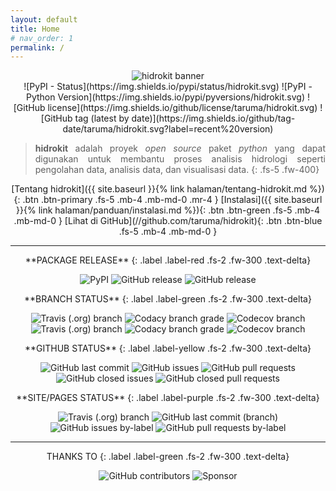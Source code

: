 ```yaml
---
layout: default
title: Home
# nav_order: 1
permalink: /
---
```

<div align="center">
  <img src="{{ site.baseurl }}/assets/images/presskit/hidrokit-800x200.jpg" alt="hidrokit banner"><br>
</div>
<div align="center" markdown="1">
![PyPI - Status](https://img.shields.io/pypi/status/hidrokit.svg)
![PyPI - Python Version](https://img.shields.io/pypi/pyversions/hidrokit.svg)
![GitHub license](https://img.shields.io/github/license/taruma/hidrokit.svg)
![GitHub tag (latest by date)](https://img.shields.io/github/tag-date/taruma/hidrokit.svg?label=recent%20version)
</div>

<div align="justify" markdown="1">

>  **hidrokit** adalah proyek _open source_ paket *python* yang dapat digunakan untuk membantu proses analisis hidrologi seperti pengolahan data, analisis data, dan visualisasi data.
{: .fs-5 .fw-400}
</div>

<div align="center" markdown="1">
[Tentang hidrokit]({{ site.baseurl }}{% link halaman/tentang-hidrokit.md %}){: .btn .btn-primary .fs-5 .mb-4 .mb-md-0 .mr-4 }
[Instalasi]({{ site.baseurl }}{% link halaman/panduan/instalasi.md %}){: .btn .btn-green .fs-5 .mb-4 .mb-md-0 }
[Lihat di GitHub](//github.com/taruma/hidrokit){: .btn .btn-blue .fs-5 .mb-4 .mb-md-0 }
</div>

---
<div align="center" markdown="1">
**PACKAGE RELEASE**
{: .label .label-red .fs-2 .fw-300 .text-delta}

![PyPI](https://img.shields.io/pypi/v/hidrokit.svg?label=on%20PyPI&style=flat-square)
![GitHub release](https://img.shields.io/github/release/taruma/hidrokit.svg?label=on%20GitHub&style=flat-square)
![GitHub release](https://img.shields.io/github/release-pre/taruma/hidrokit.svg?label=on%20GitHub%20%28pre%29&style=flat-square)
</div>

<div align="center" markdown="1">
**BRANCH STATUS**
{: .label .label-green .fs-2 .fw-300 .text-delta}

![Travis (.org) branch](https://img.shields.io/travis/taruma/hidrokit/master.svg?label=master&logo=travis&style=flat-square)
![Codacy branch grade](https://img.shields.io/codacy/grade/4e7531e009dc49d682b4e1049be7971c/master.svg?label=master&logo=codacy)
![Codecov branch](https://img.shields.io/codecov/c/github/taruma/hidrokit/master.svg?label=master&logo=codecov&style=flat-square)
![Travis (.org) branch](https://img.shields.io/travis/taruma/hidrokit/latest.svg?label=latest&logo=travis&style=flat-square)
![Codacy branch grade](https://img.shields.io/codacy/grade/4e7531e009dc49d682b4e1049be7971c/latest.svg?label=latest&logo=codacy)
![Codecov branch](https://img.shields.io/codecov/c/github/taruma/hidrokit/latest.svg?label=latest&logo=codecov&style=flat-square)

</div>

<div align="center" markdown="1">
**GITHUB STATUS**
{: .label .label-yellow .fs-2 .fw-300 .text-delta}

![GitHub last commit](https://img.shields.io/github/last-commit/taruma/hidrokit.svg?style=flat-square)
![GitHub issues](https://img.shields.io/github/issues/taruma/hidrokit.svg?style=flat-square)
![GitHub pull requests](https://img.shields.io/github/issues-pr/taruma/hidrokit.svg?style=flat-square)
![GitHub closed issues](https://img.shields.io/github/issues-closed/taruma/hidrokit.svg?style=flat-square)
![GitHub closed pull requests](https://img.shields.io/github/issues-pr-closed/taruma/hidrokit.svg?style=flat-square)

</div>

<div align="center" markdown="1">
**SITE/PAGES STATUS**
{: .label .label-purple .fs-2 .fw-300 .text-delta}

![Travis (.org) branch](https://img.shields.io/travis/taruma/hidrokit/gh-pages.svg?style=flat-square)
![GitHub last commit (branch)](https://img.shields.io/github/last-commit/taruma/hidrokit/gh-pages.svg?style=flat-square)
![GitHub issues by-label](https://img.shields.io/github/issues/taruma/hidrokit/site.svg?style=flat-square)
![GitHub pull requests by-label](https://img.shields.io/github/issues-pr/taruma/hidrokit/site.svg?style=flat-square)
</div>

---
<div align="center" markdown="1">
THANKS TO
{: .label .label-green .fs-2 .fw-300 .text-delta}

![GitHub contributors](https://img.shields.io/github/contributors/taruma/hidrokit.svg?style=flat-square)
![Sponsor](https://img.shields.io/badge/sponsored%20by-LKO-green.svg?style=flat-square)
</div>
